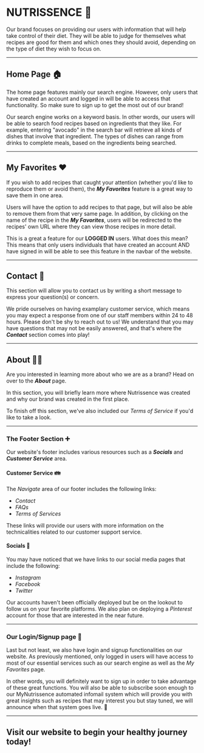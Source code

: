 # NUTRISSENCE :leaves:



Our brand focuses on providing our users with information that will help take control of their diet. They will be able to judge for themselves what recipes are good for them and which ones they should avoid, depending on the type of diet they wish to focus on. 



---



## Home Page :house:



The home page features mainly our search engine. However, only users that have created an account and logged in will be able to access that functionality. So make sure to sign up to get the most out of our brand! 



Our search engine works on a keyword basis. In other words, our users will be able to search food recipes based on ingredients that they like. For example, entering "avocado" in the search bar will retrieve all kinds of dishes that involve that ingredient. The types of dishes can range from drinks to complete meals, based on the ingredients being searched. 



---



## My Favorites :hearts:



If you wish to add recipes that caught your attention (whether you'd like to reproduce them or avoid them), the **_My Favorites_** feature is a great way to save them in one area.

Users will have the option to add recipes to that page, but will also be able to remove them from that very same page. In addition, by clicking on the name of the recipe in the **_My Favorites_**, users will be redirected to the recipes' own URL where they can view those recipes in more detail. 



This is a great a feature for our **LOGGED IN** users. What does this mean? This means that only users individuals that have created an account AND have signed in will be able to see this feature in the navbar of the website. 



---



## Contact :handshake:



This section will allow you to contact us by writing a short message to express your question(s) or concern.   

We pride ourselves on having examplary customer service, which means you may expect a response from one of our staff members within 24 to 48 hours. Please don't be shy to reach out to us! We understand that you may have questions that may not be easily answered, and that's where the **_Contact_** section comes into play! 



---



## About :raising_hand_man:



Are you interested in learning more about who we are as a brand? Head on over to the **_About_** page. 

In this section, you will briefly learn more where Nutrissence was created and why our brand was created in the first place. 

To finish off this section, we've also included our _Terms of Service_ if you'd like to take a look. 



---



### The Footer Section :heavy_plus_sign:



Our website's footer includes various resources such as a **_Socials_** and **_Customer Service_** area. 



#### Customer Service :family:


The _Navigate_ area of our footer includes the following links: 


- _Contact_
- _FAQs_
- _Terms of Services_


These links will provide our users with more information on the technicalities related to our customer support service. 



#### Socials :iphone:


You may have noticed that we have links to our social media pages that include the following:

- _Instagram_
- _Facebook_
- _Twitter_

Our accounts haven't been officially deployed but be on the lookout to follow us on your favorite platforms. We also plan on deploying a _Pinterest_ account for those that are interested in the near future.


---



### Our Login/Signup page :man:



Last but not least, we also have login and signup functionalities on our website. As previously mentioned, only logged in users will have access to most of our essential services such as our search engine as well as the _My Favorites_ page. 

In other words, you will definitely want to sign up in order to take advantage of these great functions. You will also be able to subscribe soon enough to our MyNutrissence automated infomail system which will provide you with great insights such as recipes that may interest you but stay tuned, we will announce when that system goes live. :eyes:



---



## Visit our website to begin your healthy journey today!